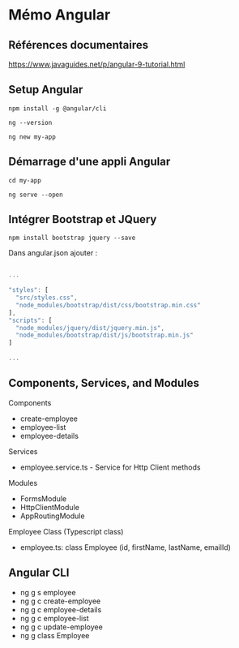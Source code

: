 # Mémo Angular

## Références documentaires

https://www.javaguides.net/p/angular-9-tutorial.html

## Setup Angular

`npm install -g @angular/cli`

`ng --version`

`ng new my-app`

## Démarrage d'une appli Angular

`cd my-app`

`ng serve --open`

## Intégrer Bootstrap et JQuery

`npm install bootstrap jquery --save`

Dans angular.json ajouter :

```javascript

...
 
"styles": [
  "src/styles.css",
  "node_modules/bootstrap/dist/css/bootstrap.min.css"
],
"scripts": [
  "node_modules/jquery/dist/jquery.min.js",
  "node_modules/bootstrap/dist/js/bootstrap.min.js"
]
 
...

```


## Components, Services, and Modules

Components
* create-employee
* employee-list
* employee-details

Services
* employee.service.ts - Service for Http Client methods

Modules
* FormsModule
* HttpClientModule
* AppRoutingModule

Employee Class (Typescript class)
* employee.ts: class Employee (id, firstName, lastName, emailId)

## Angular CLI

- ng g s employee
- ng g c create-employee
- ng g c employee-details
- ng g c employee-list
- ng g c update-employee
- ng g class Employee 
